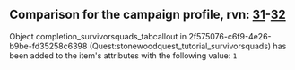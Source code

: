 ## Comparison for the campaign profile, rvn: [31](https://github.com/PRO100KatYT/FortniteProfileRevisions/tree/main/profiles/campaign/31%20campaign.json)-[32](https://github.com/PRO100KatYT/FortniteProfileRevisions/tree/main/profiles/campaign/32%20campaign.json)

Object completion_survivorsquads_tabcallout in 2f575076-c6f9-4e26-b9be-fd35258c6398 (Quest:stonewoodquest_tutorial_survivorsquads) has been added to the item's attributes with the following value: `1`
<br><br>
